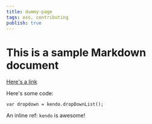```yaml
---
title: dummy-page
tags: oss, contributing
publish: true
---
```


# This is a sample Markdown document

[Here's a link](http://kendoui.com)

Here's some code:
	
	var dropdown = kendo.dropDownList();

An inline ref: `kendo` is awesome!